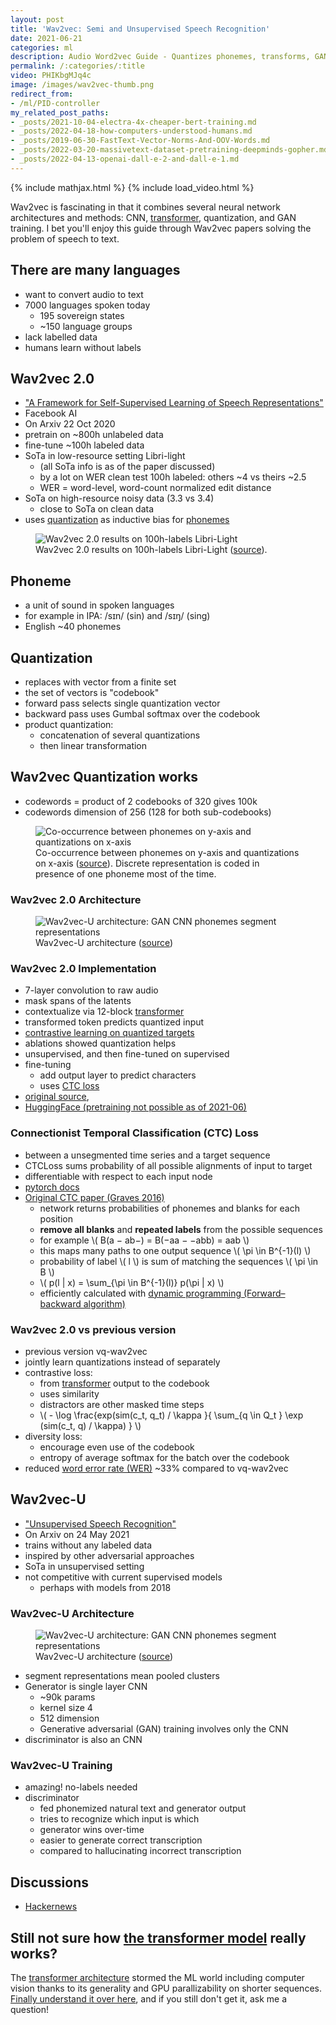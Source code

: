 ```yaml
---
layout: post
title: 'Wav2vec: Semi and Unsupervised Speech Recognition'
date: 2021-06-21
categories: ml
description: Audio Word2vec Guide - Quantizes phonemes, transforms, GAN trains on text and audio.
permalink: /:categories/:title
video: PHIKbgMJq4c
image: /images/wav2vec-thumb.png
redirect_from:
- /ml/PID-controller
my_related_post_paths:
- _posts/2021-10-04-electra-4x-cheaper-bert-training.md
- _posts/2022-04-18-how-computers-understood-humans.md
- _posts/2019-06-30-FastText-Vector-Norms-And-OOV-Words.md
- _posts/2022-03-20-massivetext-dataset-pretraining-deepminds-gopher.md
- _posts/2022-04-13-openai-dall-e-2-and-dall-e-1.md
---
```




{% include mathjax.html %}
{% include load_video.html %}

Wav2vec is fascinating in that it combines several neural network architectures and methods:
CNN, [transformer](/ml/transformers-self-attention-mechanism-simplified),
quantization, and GAN training.
I bet you'll enjoy this guide through Wav2vec papers solving the problem of speech to text.


## There are many languages
- want to convert audio to text
- 7000 languages spoken today
  - 195 sovereign states
  - ~150 language groups
- lack labelled data
- humans learn without labels


## Wav2vec 2.0
- ["A Framework for Self-Supervised Learning of Speech Representations"](https://arxiv.org/pdf/2006.11477.pdf)
- Facebook AI
- On Arxiv 22 Oct 2020
- pretrain on ~800h unlabeled data
- fine-tune ~100h labeled data
- SoTa in low-resource setting Libri-light
  - (all SoTa info is as of the paper discussed)
  - by a lot on WER clean test 100h labeled: others ~4 vs theirs ~2.5
  - WER = word-level, word-count normalized edit distance
- SoTa on high-resource noisy data (3.3 vs 3.4)
  - close to SoTa on clean data
- uses [quantization](#quantization) as inductive bias for [phonemes](#phoneme)

<figure class="figure">
    <img
        class="figure-img img-fluid rounded lazyload"
        alt="Wav2vec 2.0 results on 100h-labels Libri-Light"
        data-src="/images/wav2vec-results.png"
        style="max-width: 500px">
    <figcaption class="figure-caption">
        Wav2vec 2.0 results on 100h-labels Libri-Light (<a href="https://arxiv.org/pdf/2006.11477.pdf">source</a>).
    </figcaption>
</figure>


## Phoneme
- a unit of sound in spoken languages
- for example in IPA: /sɪn/ (sin) and /sɪŋ/ (sing)
- English ~40 phonemes


## Quantization
- replaces with vector from a finite set
- the set of vectors is "codebook"
- forward pass selects single quantization vector
- backward pass uses Gumbal softmax over the codebook
- product quantization:
  - concatenation of several quantizations
  - then linear transformation

## Wav2vec Quantization works
- codewords = product of 2 codebooks of 320 gives 100k
- codewords dimension of 256 (128 for both sub-codebooks)

<figure class="figure">
    <img
        class="figure-img img-fluid rounded lazyload"
        alt="Co-occurrence between phonemes on y-axis and quantizations on x-axis"
        data-src="/images/wav2vec-phonemes-quantization-co-occurence.png"
        style="max-width: 500px">
    <figcaption class="figure-caption">
        Co-occurrence between phonemes on y-axis and quantizations on x-axis (<a href="https://arxiv.org/pdf/2006.11477.pdf">source</a>).
        Discrete representation is coded in presence of one phoneme most of the time.
    </figcaption>
</figure>



### Wav2vec 2.0 Architecture
<figure class="figure">
    <img
        class="figure-img img-fluid rounded lazyload"
        alt="Wav2vec-U architecture: GAN CNN phonemes segment representations"
        data-src="/images/wav2vec-quantization.png"
        style="max-width: 500px">
    <figcaption class="figure-caption">
        Wav2vec-U architecture (<a href="https://arxiv.org/pdf/2105.11084.pdf">source</a>)
    </figcaption>
</figure>


### Wav2vec 2.0 Implementation
- 7-layer convolution to raw audio
- mask spans of the latents
- contextualize via 12-block [transformer](/ml/transformers-self-attention-mechanism-simplified)
- transformed token predicts quantized input
- [contrastive learning on quantized targets](#wav2vec-20-vs-previous-version)
- ablations showed quantization helps
- unsupervised, and then fine-tuned on supervised
- fine-tuning
  - add output layer to predict characters
  - uses [CTC loss](#connectionist-temporal-classification-ctc-loss)
- [original source](https://github.com/pytorch/fairseq/tree/master/examples/wav2vec),
- [HuggingFace (pretraining not possible as of 2021-06)](https://huggingface.co/transformers/model_doc/wav2vec2.html#overview)


### Connectionist Temporal Classification (CTC) Loss
- between a unsegmented time series and a target sequence
- CTCLoss sums probability of all possible alignments of input to target
- differentiable with respect to each input node
- [pytorch docs](https://pytorch.org/docs/master/generated/torch.nn.CTCLoss.html#torch.nn.CTCLoss)
- [Original CTC paper (Graves 2016)](https://www.cs.toronto.edu/~graves/icml_2006.pdf)
  - network returns probabilities of phonemes and blanks for each position
  - **remove all blanks** and **repeated labels** from the possible sequences
  - for example \\( B(a − ab−) = B(−aa − −abb) = aab \\)
  - this maps many paths to one output sequence \\( \pi \in B^{-1}(l) \\)
  - probability of label \\( l \\) is sum of matching the sequences \\( \pi \in B \\)
  - \\( p(l  \| x) = \sum_{\pi \in B^{-1}(l)} p(\pi \| x) \\)
  - efficiently calculated with [dynamic programming (Forward–backward algorithm)](https://en.wikipedia.org/wiki/Forward%E2%80%93backward_algorithm)


### Wav2vec 2.0 vs previous version
- previous version vq-wav2vec
- jointly learn quantizations instead of separately
- contrastive loss:
  - from [transformer](/ml/transformers-self-attention-mechanism-simplified) output to the codebook
  - uses similarity
  - distractors are other masked time steps
  - \\( - \log \frac{exp(sim(c_t, q_t) / \kappa }{ \sum_{q \in Q_t } \exp (sim(c_t, q) / \kappa) } \\)
- diversity loss:
  - encourage even use of the codebook
  - entropy of average softmax for the batch over the codebook
- reduced [word error rate (WER)](https://en.wikipedia.org/wiki/Word_error_rate) ~33% compared to vq-wav2vec


## Wav2vec-U
- ["Unsupervised Speech Recognition"](https://arxiv.org/pdf/2105.11084.pdf)
- On Arxiv on 24 May 2021
- trains without any labeled data
- inspired by other adversarial approaches
- SoTa in unsupervised setting
- not competitive with current supervised models
  - perhaps with models from 2018


### Wav2vec-U Architecture

<figure class="figure">
    <img
        class="figure-img img-fluid rounded lazyload"
        alt="Wav2vec-U architecture: GAN CNN phonemes segment representations"
        data-src="/images/wav2vec-gan.png"
        style="max-width: 500px">
    <figcaption class="figure-caption">
        Wav2vec-U architecture (<a href="https://arxiv.org/pdf/2105.11084.pdf">source</a>)
    </figcaption>
</figure>

- segment representations mean pooled clusters
- Generator is single layer CNN
  - ~90k params
  - kernel size 4
  - 512 dimension
  - Generative adversarial (GAN) training involves only the CNN
- discriminator is also an CNN


### Wav2vec-U Training
- amazing! no-labels needed
- discriminator
  - fed phonemized natural text and generator output
  - tries to recognize which input is which
  - generator wins over-time
  - easier to generate correct transcription
  - compared to hallucinating incorrect transcription

## Discussions
- [Hackernews](https://news.ycombinator.com/item?id=27722333)


## Still not sure how [the transformer model](/ml/transformers-self-attention-mechanism-simplified) really works?
The [transformer architecture](/ml/transformers-self-attention-mechanism-simplified) stormed the ML world including computer vision thanks to its generality and GPU parallizability on shorter sequences.
[Finally understand it over here](/ml/transformers-self-attention-mechanism-simplified), and if you still don't get it, ask me a question!